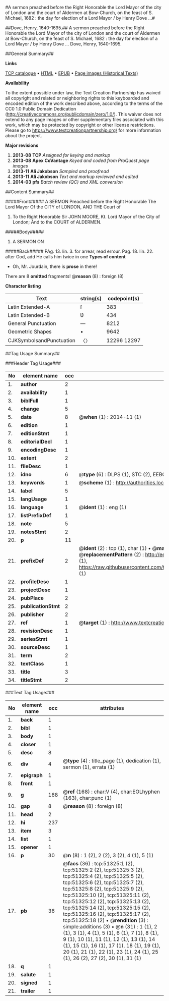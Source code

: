#A sermon preached before the Right Honorable the Lord Mayor of the city of London and the court of Aldermen at Bow-Church, on the feast of S. Michael, 1682 : the day for election of a Lord Mayor / by Henry Dove ...#

##Dove, Henry, 1640-1695.##
A sermon preached before the Right Honorable the Lord Mayor of the city of London and the court of Aldermen at Bow-Church, on the feast of S. Michael, 1682 : the day for election of a Lord Mayor / by Henry Dove ...
Dove, Henry, 1640-1695.

##General Summary##

**Links**

[TCP catalogue](http://www.ota.ox.ac.uk/tcp/)  • 
[HTML](http://tei.it.ox.ac.uk/tcp/Texts-HTML/free/A36/A36453.html)  • 
[EPUB](http://tei.it.ox.ac.uk/tcp/Texts-EPUB/free/A36/A36453.epub) • 
[Page images (Historical Texts)](https://historicaltexts.jisc.ac.uk/eebo-11946527e)

**Availability**

To the extent possible under law, the Text Creation Partnership has waived all copyright and related or neighboring rights to this keyboarded and encoded edition of the work described above, according to the terms of the CC0 1.0 Public Domain Dedication (http://creativecommons.org/publicdomain/zero/1.0/). This waiver does not extend to any page images or other supplementary files associated with this work, which may be protected by copyright or other license restrictions. Please go to https://www.textcreationpartnership.org/ for more information about the project.

**Major revisions**

1. __2013-08__ __TCP__ *Assigned for keying and markup*
1. __2013-08__ __Apex CoVantage__ *Keyed and coded from ProQuest page images*
1. __2013-11__ __Ali Jakobson__ *Sampled and proofread*
1. __2013-11__ __Ali Jakobson__ *Text and markup reviewed and edited*
1. __2014-03__ __pfs__ *Batch review (QC) and XML conversion*

##Content Summary##

#####Front#####
A SERMON Preached before the Right Honorable The Lord Mayor Of the CITY of LONDON, AND THE Court of 
1. To the Right Honorable Sir JOHN MOORE, Kt. Lord Mayor of the City of London; And to the COURT of ALDERMEN.

#####Body#####

1. A SERMON ON

#####Back#####
PAg. 13. lin. 3. for arrear, read errour. Pag. 18. lin. 22. after God, add He calls him twice in one
**Types of content**

  * Oh, Mr. Jourdain, there is **prose** in there!

There are 8 **omitted** fragments! 
 @__reason__ (8) : foreign (8)

**Character listing**


|Text|string(s)|codepoint(s)|
|---|---|---|
|Latin Extended-A|ſ|383|
|Latin Extended-B|Ʋ|434|
|General Punctuation|—|8212|
|Geometric Shapes|▪|9642|
|CJKSymbolsandPunctuation|〈〉|12296 12297|

##Tag Usage Summary##

###Header Tag Usage###

|No|element name|occ|attributes|
|---|---|---|---|
|1.|__author__|2||
|2.|__availability__|1||
|3.|__biblFull__|1||
|4.|__change__|5||
|5.|__date__|8| @__when__ (1) : 2014-11 (1)|
|6.|__edition__|1||
|7.|__editionStmt__|1||
|8.|__editorialDecl__|1||
|9.|__encodingDesc__|1||
|10.|__extent__|2||
|11.|__fileDesc__|1||
|12.|__idno__|6| @__type__ (6) : DLPS (1), STC (2), EEBO-CITATION (1), OCLC (1), VID (1)|
|13.|__keywords__|1| @__scheme__ (1) : http://authorities.loc.gov/ (1)|
|14.|__label__|5||
|15.|__langUsage__|1||
|16.|__language__|1| @__ident__ (1) : eng (1)|
|17.|__listPrefixDef__|1||
|18.|__note__|5||
|19.|__notesStmt__|2||
|20.|__p__|11||
|21.|__prefixDef__|2| @__ident__ (2) : tcp (1), char (1)  •  @__matchPattern__ (2) : ([0-9\-]+):([0-9IVX]+) (1), (.+) (1)  •  @__replacementPattern__ (2) : http://eebo.chadwyck.com/downloadtiff?vid=$1&page=$2 (1), https://raw.githubusercontent.com/textcreationpartnership/Texts/master/tcpchars.xml#$1 (1)|
|22.|__profileDesc__|1||
|23.|__projectDesc__|1||
|24.|__pubPlace__|2||
|25.|__publicationStmt__|2||
|26.|__publisher__|2||
|27.|__ref__|1| @__target__ (1) : http://www.textcreationpartnership.org/docs/. (1)|
|28.|__revisionDesc__|1||
|29.|__seriesStmt__|1||
|30.|__sourceDesc__|1||
|31.|__term__|2||
|32.|__textClass__|1||
|33.|__title__|3||
|34.|__titleStmt__|2||


###Text Tag Usage###

|No|element name|occ|attributes|
|---|---|---|---|
|1.|__back__|1||
|2.|__bibl__|1||
|3.|__body__|1||
|4.|__closer__|1||
|5.|__desc__|8||
|6.|__div__|4| @__type__ (4) : title_page (1), dedication (1), sermon (1), errata (1)|
|7.|__epigraph__|1||
|8.|__front__|1||
|9.|__g__|168| @__ref__ (168) : char:V (4), char:EOLhyphen (163), char:punc (1)|
|10.|__gap__|8| @__reason__ (8) : foreign (8)|
|11.|__head__|2||
|12.|__hi__|237||
|13.|__item__|3||
|14.|__list__|1||
|15.|__opener__|1||
|16.|__p__|30| @__n__ (8) : 1 (2), 2 (2), 3 (2), 4 (1), 5 (1)|
|17.|__pb__|36| @__facs__ (36) : tcp:51325:1 (2), tcp:51325:2 (2), tcp:51325:3 (2), tcp:51325:4 (2), tcp:51325:5 (2), tcp:51325:6 (2), tcp:51325:7 (2), tcp:51325:8 (2), tcp:51325:9 (2), tcp:51325:10 (2), tcp:51325:11 (2), tcp:51325:12 (2), tcp:51325:13 (2), tcp:51325:14 (2), tcp:51325:15 (2), tcp:51325:16 (2), tcp:51325:17 (2), tcp:51325:18 (2)  •  @__rendition__ (3) : simple:additions (3)  •  @__n__ (31) : 1 (1), 2 (1), 3 (1), 4 (1), 5 (1), 6 (1), 7 (1), 8 (1), 9 (1), 10 (1), 11 (1), 12 (1), 13 (1), 14 (1), 15 (1), 16 (1), 17 (1), 18 (1), 19 (1), 20 (1), 21 (1), 22 (1), 23 (1), 24 (1), 25 (1), 26 (2), 27 (2), 30 (1), 31 (1)|
|18.|__q__|1||
|19.|__salute__|1||
|20.|__signed__|1||
|21.|__trailer__|1||
